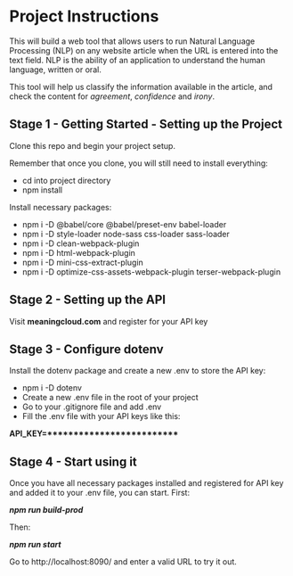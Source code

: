 # Project Instructions
This will build a web tool that allows users to run Natural Language Processing
(NLP) on any website article when the URL is entered into the text field. NLP is the ability of an
application to understand the human language, written or oral.

This tool will help us classify the information available in the
article, and check the content for _agreement_, _confidence_ and _irony_.

## Stage 1 - Getting Started - Setting up the Project

Clone this repo and begin your project setup.

Remember that once you clone, you will still need to install everything:

- cd into project directory
- npm install

Install necessary packages:

- npm i -D @babel/core @babel/preset-env babel-loader
- npm i -D style-loader node-sass css-loader sass-loader
- npm i -D clean-webpack-plugin
- npm i -D html-webpack-plugin
- npm i -D mini-css-extract-plugin
- npm i -D optimize-css-assets-webpack-plugin terser-webpack-plugin

## Stage 2 - Setting up the API
Visit __meaningcloud.com__ and register for your API key


## Stage 3 - Configure dotenv
Install the dotenv package and create a new .env to store the API key:
- npm i -D dotenv
- Create a new .env file in the root of your project
- Go to your .gitignore file and add .env
- Fill the .env file with your API keys like this:

__API_KEY=*************************__

## Stage 4 - Start using it
Once you have all necessary packages installed and registered for API key and
added it to your .env file, you can start. First:

***npm run build-prod***

Then:

***npm run start***

Go to http://localhost:8090/ and enter a valid URL to try it out.
